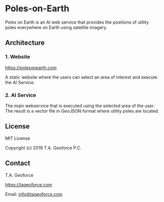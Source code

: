 # Poles-on-Earth
Poles on Earth is an AI web service that provides the positions of utility poles everywhere on Earth using satellite imagery.

## Architecture

### 1. Website 

https://polesonearth.com

A static website where the users can select an area of interest and execute the AI Service.

### 2. AI Service

The main webservice that is executed using the selected area of the user. The result is a vector file in GeoJSON format where utility poles are located.

## License

MIT License

Copyright (c) 2019 T.A. Geoforce P.C.

## Contact

T.A. Geoforce

https://tageoforce.com

Email: info@tageoforce.com
